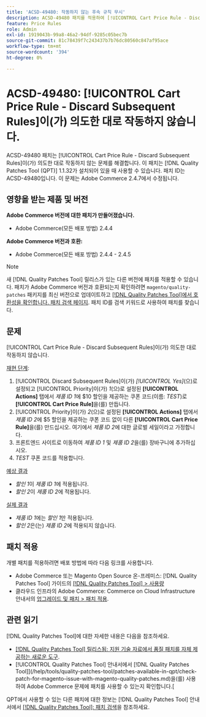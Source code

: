 ```yaml
---
title: 'ACSD-49480: 작동하지 않는 후속 규칙 무시'
description: ACSD-49480 패치를 적용하여 [!UICONTROL Cart Price Rule - Discard Subsequent Rules]이(가) 의도한 대로 작동하지 않는 Adobe Commerce 문제를 해결합니다.
feature: Price Rules
role: Admin
exl-id: 1919043b-99a8-46a2-94df-9285c05bec7b
source-git-commit: 81c78439f7c243437b7b76dc80560c847af95ace
workflow-type: tm+mt
source-wordcount: '394'
ht-degree: 0%

---
```


# ACSD-49480: [!UICONTROL Cart Price Rule - Discard Subsequent Rules]이(가) 의도한 대로 작동하지 않습니다.

ACSD-49480 패치는 [!UICONTROL Cart Price Rule - Discard Subsequent Rules]이(가) 의도한 대로 작동하지 않는 문제를 해결합니다. 이 패치는 [!DNL Quality Patches Tool (QPT)] 1.1.32가 설치되어 있을 때 사용할 수 있습니다. 패치 ID는 ACSD-49480입니다. 이 문제는 Adobe Commerce 2.4.7에서 수정됩니다.

## 영향을 받는 제품 및 버전

**Adobe Commerce 버전에 대한 패치가 만들어졌습니다.**

* Adobe Commerce(모든 배포 방법) 2.4.4

**Adobe Commerce 버전과 호환:**

* Adobe Commerce(모든 배포 방법) 2.4.4 - 2.4.5

>[!NOTE]
>
>새 [!DNL Quality Patches Tool] 릴리스가 있는 다른 버전에 패치를 적용할 수 있습니다. 패치가 Adobe Commerce 버전과 호환되는지 확인하려면 `magento/quality-patches` 패키지를 최신 버전으로 업데이트하고 [[!DNL Quality Patches Tool]에서 호환성을 확인합니다. 패치 검색 페이지](https://experienceleague.adobe.com/tools/commerce-quality-patches/index.html). 패치 ID를 검색 키워드로 사용하여 패치를 찾습니다.

## 문제

[!UICONTROL Cart Price Rule - Discard Subsequent Rules]이(가) 의도한 대로 작동하지 않습니다.

<u>재현 단계</u>:

1. [!UICONTROL Discard Subsequent Rules]이(가) *[!UICONTROL Yes]*(으)로 설정되고 [!UICONTROL Priority]이(가) *1*(으)로 설정된 **[!UICONTROL Actions]** 탭에서 *제품 ID 1*&#x200B;에 $10 할인을 제공하는 쿠폰 코드(이름: *TEST*)로 **[!UICONTROL Cart Price Rule]**&#x200B;을(를) 만듭니다.
1. [!UICONTROL Priority]이(가) *2*(으)로 설정된 **[!UICONTROL Actions]** 탭에서 *제품 ID 2*&#x200B;에 $5 할인을 제공하는 쿠폰 코드 없이 다른 **[!UICONTROL Cart Price Rule]**&#x200B;을(를) 만드십시오. 여기에서 *제품 ID 2*&#x200B;에 대한 글로벌 세일이라고 가정합니다.
1. 프론트엔드 사이트로 이동하여 *제품 ID 1* 및 *제품 ID 2*&#x200B;을(를) 장바구니에 추가하십시오.
1. *TEST* 쿠폰 코드를 적용합니다.

<u>예상 결과</u>

* *할인 1*&#x200B;이 *제품 ID 1*&#x200B;에 적용됩니다.
* *할인 2*&#x200B;이 *제품 ID 2*&#x200B;에 적용됩니다.

<u>실제 결과</u>

* *제품 ID 1*&#x200B;에는 *할인 1*&#x200B;만 적용됩니다.
* *할인 2*&#x200B;은(는) *제품 ID 2*&#x200B;에 적용되지 않습니다.

## 패치 적용

개별 패치를 적용하려면 배포 방법에 따라 다음 링크를 사용합니다.

* Adobe Commerce 또는 Magento Open Source 온-프레미스: [!DNL Quality Patches Tool] 가이드의 [[!DNL Quality Patches Tool] > 사용량](/help/tools/quality-patches-tool/usage.md)
* 클라우드 인프라의 Adobe Commerce: Commerce on Cloud Infrastructure 안내서의 [업그레이드 및 패치 > 패치 적용](https://experienceleague.adobe.com/docs/commerce-cloud-service/user-guide/develop/upgrade/apply-patches.html).

## 관련 읽기

[!DNL Quality Patches Tool]에 대한 자세한 내용은 다음을 참조하세요.

* [[!DNL Quality Patches Tool] 릴리스됨: 지원 기술 자료에서 품질 패치를 자체 제공하는 새로운 도구](https://experienceleague.adobe.com/en/docs/commerce-knowledge-base/kb/announcements/commerce-announcements/magento-quality-patches-released-new-tool-to-self-serve-quality-patches).
* [!UICONTROL Quality Patches Tool] 안내서에서  [!DNL Quality Patches Tool]](/help/tools/quality-patches-tool/patches-available-in-qpt/check-patch-for-magento-issue-with-magento-quality-patches.md)을(를) 사용하여 Adobe Commerce 문제에 패치를 사용할 수 있는지 확인합니다.[


QPT에서 사용할 수 있는 다른 패치에 대한 정보는 [!DNL Quality Patches Tool] 안내서에서 [[!DNL Quality Patches Tool]: 패치 검색](https://experienceleague.adobe.com/tools/commerce-quality-patches/index.html)을 참조하세요.
